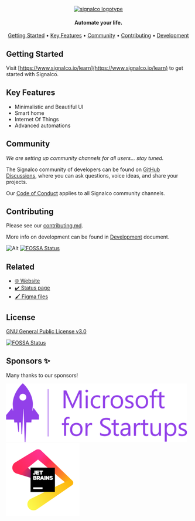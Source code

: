<p align="center">
  <a href="https://www.signalco.io">
    <picture>
      <source media="(prefers-color-scheme: dark)" srcset="https://www.signalco.io/LogotypeDark.png">
      <img height="98" width="350" alt="signalco logotype" src="https://www.signalco.io/LogotypeLight.png">
    </picture>
  </a>
</p>
<h4 align="center">Automate your life.</h4>

<p align="center">
  <a href="#getting-started">Getting Started</a> •
  <a href="#key-features">Key Features</a> •
  <a href="#community">Community</a> •
  <a href="#contributing">Contributing</a> •
  <a href="#development">Development</a>
</p>

## Getting Started

Visit [https://www.signalco.io/learn](https://www.signalco.io/learn) to get started with Signalco.

## Key Features

- Minimalistic and Beautiful UI
- Smart home
- Internet Of Things
- Advanced automations

## Community

_We are setting up community channels for all users... stay tuned._

The Signalco community of developers can be found on [GitHub Discussions](https://github.com/signalco-io/signalco/discussions), where you can ask questions, voice ideas, and share your projects.

Our [Code of Conduct](https://github.com/signalco-io/signalco/blob/main/CODE_OF_CONDUCT.md) applies to all Signalco community channels.

## Contributing

Please see our [contributing.md](/CONTRIBUTING.md).

More info on development can be found in [Development](/DEVELOPMENT.md) document.

![Alt](https://repobeats.axiom.co/api/embed/d033729632144af008d06e42940bb9c689fb339a.svg "Repobeats analytics image")
[![FOSSA Status](https://app.fossa.com/api/projects/git%2Bgithub.com%2Fsignalco-io%2Fsignalco.svg?type=shield)](https://app.fossa.com/projects/git%2Bgithub.com%2Fsignalco-io%2Fsignalco?ref=badge_shield)

## Related

- [🌐 Website](https://www.signalco.io)
- [✔️ Status page](https://status.signalco.io)
- [🖌️ Figma files](https://www.figma.com/file/8cMJOfjFdQBiGdWTvr2SB1/Signalco.io-Design?node-id=78%3A684)

## License

[GNU General Public License v3.0](LICENSE)


[![FOSSA Status](https://app.fossa.com/api/projects/git%2Bgithub.com%2Fsignalco-io%2Fsignalco.svg?type=large)](https://app.fossa.com/projects/git%2Bgithub.com%2Fsignalco-io%2Fsignalco?ref=badge_large)

## Sponsors ✨

Many thanks to our sponsors!

![Microsoft for Startups](/docs/ms_startups.png)
![JetBrains](/docs/jb_beam.png)